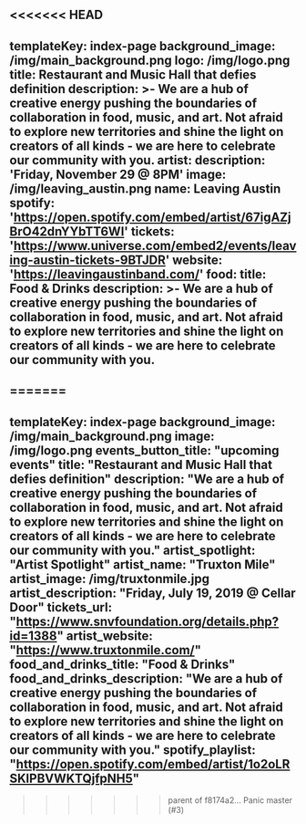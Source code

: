 <<<<<<< HEAD
---
templateKey: index-page
background_image: /img/main_background.png
logo: /img/logo.png
title: Restaurant and Music Hall that defies definition
description: >-
  We are a hub of creative energy pushing the boundaries of collaboration in
  food, music, and art. Not afraid to explore new territories and shine the
  light on creators of all kinds - we are here to celebrate our community with
  you.
artist:
  description: 'Friday, November 29 @ 8PM'
  image: /img/leaving_austin.png
  name: Leaving Austin
  spotify: 'https://open.spotify.com/embed/artist/67igAZjBrO42dnYYbTT6WI'
  tickets: 'https://www.universe.com/embed2/events/leaving-austin-tickets-9BTJDR'
  website: 'https://leavingaustinband.com/'
food:
  title: Food & Drinks
  description: >-
    We are a hub of creative energy pushing the boundaries of collaboration in
    food, music, and art. Not afraid to explore new territories and shine the
    light on creators of all kinds - we are here to celebrate our community with
    you.
---

=======
---
templateKey: index-page
background_image: /img/main_background.png
image: /img/logo.png
events_button_title: "upcoming events"
title: "Restaurant and Music Hall that defies definition"
description: "We are a hub of creative energy pushing the boundaries of collaboration in food, music, and art. Not afraid to explore new territories and shine the light on creators of all kinds - we are here to celebrate our community with you."
artist_spotlight: "Artist Spotlight"
artist_name: "Truxton Mile"
artist_image: /img/truxtonmile.jpg
artist_description: "Friday, July 19, 2019 @ Cellar Door"
tickets_url: "https://www.snvfoundation.org/details.php?id=1388"
artist_website: "https://www.truxtonmile.com/"
food_and_drinks_title: "Food & Drinks"
food_and_drinks_description: "We are a hub of creative energy pushing the boundaries of collaboration in food, music, and art. Not afraid to explore new territories and shine the light on creators of all kinds - we are here to celebrate our community with you."
spotify_playlist: "https://open.spotify.com/embed/artist/1o2oLRSKlPBVWKTQjfpNH5"
---
>>>>>>> parent of f8174a2... Panic master (#3)
